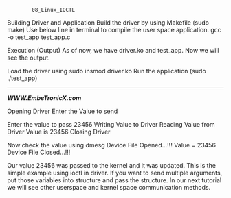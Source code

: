 

			08_Linux_IOCTL	


Building Driver and Application
Build the driver by using Makefile (sudo make)
Use below line in terminal to compile the user space application.
gcc -o test_app test_app.c

Execution (Output)
As of now, we have driver.ko and test_app. Now we will see the output.

Load the driver using sudo insmod driver.ko
Run the application (sudo ./test_app)
*********************************
*******WWW.EmbeTronicX.com*******

Opening Driver
Enter the Value to send

Enter the value to pass
23456
Writing Value to Driver
Reading Value from Driver
Value is 23456
Closing Driver

Now check the value using dmesg
Device File Opened...!!!
Value = 23456
Device File Closed...!!!

Our value 23456 was passed to the kernel and it was updated.
This is the simple example using ioctl in driver. If you want to send multiple arguments, put those variables into structure and pass the structure.
In our next tutorial we will see other userspace and kernel space communication methods.
